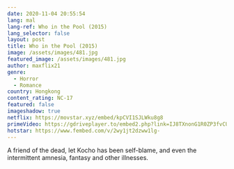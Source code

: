 ```yaml
---
date: 2020-11-04 20:55:54
lang: mal
lang-ref: Who in the Pool (2015)
lang_selector: false
layout: post
title: Who in the Pool (2015)
image: /assets/images/481.jpg
featured_image: /assets/images/481.jpg
author: maxflix21
genre:
  - Horror
  - Romance
country: Hongkong
content_rating: NC-17
featured: false
imageshadow: true
netflix: https://movstar.xyz/embed/kpCVI1SJLWku8g8
primeVideo: https://gdriveplayer.to/embed2.php?link=IJ8TXnonG1R0ZP3fvCUIxQZ0sVY9%252B4C4neeTzVKRl6QoKxygPwexj5ix2RN7MsFdIpZ1Im%252Bpp9rRsw0ddlUCMFnO%252BGGrLZnbfG9ZYXGcPWPcpbc%252FWkxMfU98KdlRFW3s7V4WZyvMWgZqeq4X2vkJGivFdFwPpUgA5DFeCGdB%252BcoDjDNKooL1Qf2icDojLNfOU%253D
hotstar: https://www.fembed.com/v/2wy1jt2dzww1lg-
---
```

A friend of the dead, let Kocho has been self-blame, and even the intermittent amnesia, fantasy and other illnesses.